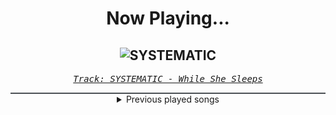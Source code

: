 <div align="center"> 
<h1>Now Playing...</h1>

![SYSTEMATIC](https://i.scdn.co/image/ab67616d00001e0233c772eed844369e33093dae)
--
_<samp><a href="https://open.spotify.com/track/7LRotHDhVHU9FE7oWhuFTL">Track: SYSTEMATIC - While She Sleeps</a></samp>_

<div style="border: 1px #4B5054 solid"></div>
<details>
  <summary>
    Previous played songs
  </summary>
  <table>
    <thead>
      <tr>
        <th>
          Artist
        </th>
        <th>
          Song
        </th>
        <th>
          Link
        </th>
      </tr>
    </thead>
    <tbody>
      <tr><td>While She Sleeps</td><td>SYSTEMATIC</td><td><a href="https://open.spotify.com/track/7LRotHDhVHU9FE7oWhuFTL">https://open.spotify.com/track/7LRotHDhVHU9FE7oWhuFTL</a></td></tr><tr><td>Architects</td><td>Animals</td><td><a href="https://open.spotify.com/track/5ofoB8PFmocBXFBEWVb6Vz">https://open.spotify.com/track/5ofoB8PFmocBXFBEWVb6Vz</a></td></tr><tr><td>I Prevail</td><td>Self-Destruction</td><td><a href="https://open.spotify.com/track/4UhMvTR5tHf2ecfoz0KV92">https://open.spotify.com/track/4UhMvTR5tHf2ecfoz0KV92</a></td></tr><tr><td>Bullet For My Valentine</td><td>Your Betrayal</td><td><a href="https://open.spotify.com/track/25GC50HslaaruyrKjdu0lP">https://open.spotify.com/track/25GC50HslaaruyrKjdu0lP</a></td></tr><tr><td>Caskets</td><td>Glass Heart</td><td><a href="https://open.spotify.com/track/1nxbn0COjeyH7MQZ27T3CR">https://open.spotify.com/track/1nxbn0COjeyH7MQZ27T3CR</a></td></tr><tr><td>Memphis May Fire</td><td>Misery</td><td><a href="https://open.spotify.com/track/2SVbjw7sdiNjAvGpQ4eEai">https://open.spotify.com/track/2SVbjw7sdiNjAvGpQ4eEai</a></td></tr><tr><td>The Plot In You</td><td>FEEL NOTHING</td><td><a href="https://open.spotify.com/track/4xDwCYhobDehSBGUmd5H6Y">https://open.spotify.com/track/4xDwCYhobDehSBGUmd5H6Y</a></td></tr><tr><td>Cult To Follow</td><td>Leave It All Behind</td><td><a href="https://open.spotify.com/track/4I58RPHVzDldHfK3t5HiZA">https://open.spotify.com/track/4I58RPHVzDldHfK3t5HiZA</a></td></tr><tr><td>Versus Me</td><td>Terrified</td><td><a href="https://open.spotify.com/track/0wCT2ivXYnHssIDf2n3LV6">https://open.spotify.com/track/0wCT2ivXYnHssIDf2n3LV6</a></td></tr><tr><td>Onlap</td><td>Out of My Way</td><td><a href="https://open.spotify.com/track/152yLjLT2T0W8kf2hutvo1">https://open.spotify.com/track/152yLjLT2T0W8kf2hutvo1</a></td></tr><tr><td>Shiro SAGISU</td><td>"Lucifers Dance" Pt. C_Opus1</td><td><a href="https://open.spotify.com/track/38Xuwj65wMbRQ1o9vod1vc">https://open.spotify.com/track/38Xuwj65wMbRQ1o9vod1vc</a></td></tr><tr><td>Shiro SAGISU</td><td>"Cometh the hour" Pt. A_Opus1</td><td><a href="https://open.spotify.com/track/57NqUiUOWob9xchfsTyHm0">https://open.spotify.com/track/57NqUiUOWob9xchfsTyHm0</a></td></tr><tr><td>Shiro SAGISU</td><td>quincy's craft</td><td><a href="https://open.spotify.com/track/0tnqNundeaHkwHWFegIUDu">https://open.spotify.com/track/0tnqNundeaHkwHWFegIUDu</a></td></tr><tr><td>Shiro SAGISU</td><td>"Cometh the hour" Pt. B_Opus1</td><td><a href="https://open.spotify.com/track/4SitPGJUcmkuvBXck3dHC5">https://open.spotify.com/track/4SitPGJUcmkuvBXck3dHC5</a></td></tr><tr><td>Shiro SAGISU</td><td>Treachery</td><td><a href="https://open.spotify.com/track/6a7su3dkJJXidSuFiowJC2">https://open.spotify.com/track/6a7su3dkJJXidSuFiowJC2</a></td></tr><tr><td>Shiro SAGISU</td><td>Stand Up Be Strong (Pt. II)</td><td><a href="https://open.spotify.com/track/5BqFJRaEVRhu8vfaCQM6AE">https://open.spotify.com/track/5BqFJRaEVRhu8vfaCQM6AE</a></td></tr><tr><td>Hiroyuki Sawano</td><td>攻響組曲 DEVIL 第三楽章: eXORCiST</td><td><a href="https://open.spotify.com/track/7fOzGo3dEM2Cn8ygMLNJOw">https://open.spotify.com/track/7fOzGo3dEM2Cn8ygMLNJOw</a></td></tr><tr><td>Shiro SAGISU</td><td>Invasion</td><td><a href="https://open.spotify.com/track/2tnd8PSXUGwoVX5WY2SU1B">https://open.spotify.com/track/2tnd8PSXUGwoVX5WY2SU1B</a></td></tr><tr><td>Shiro SAGISU</td><td>L'Arabesque Sindria</td><td><a href="https://open.spotify.com/track/6VnAojJ5dxkP9jPlrioscV">https://open.spotify.com/track/6VnAojJ5dxkP9jPlrioscV</a></td></tr><tr><td>Shiro SAGISU</td><td>Stand Up Be Strong (Pt. I)</td><td><a href="https://open.spotify.com/track/72ipPCGWlVXLbh7rZNwh26">https://open.spotify.com/track/72ipPCGWlVXLbh7rZNwh26</a></td></tr>
    </tbody>
  </table>
</details>

</div>
